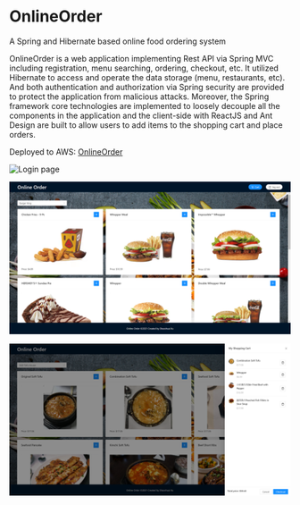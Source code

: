 # OnlineOrder
A Spring and Hibernate based online food ordering system

OnlineOrder is a web application implementing Rest API via Spring MVC including registration, menu searching, ordering, checkout, etc. It utilized Hibernate to access and operate the data storage (menu, restaurants, etc). And both authentication and authorization via Spring security are provided to protect the application from malicious attacks. Moreover, the Spring framework core technologies are implemented to loosely decouple all the components in the application and the client-side with ReactJS and Ant Design are built to allow users to add items to the shopping cart and place orders.

Deployed to AWS: [OnlineOrder](http://204.236.167.47/)

![Login page](/images/login.png)

![Homw page](/images/home.png)

![Checkout page](/images/checkout.png)